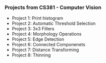 ### Projects from CS381 - Computer Vision
* Project 1: Print histogram
* Project 2: Automatic Threshold Selection
* Project 3: 3x3 Filters
* Project 4: Morphology Operations
* Project 5: Edge Detection
* Project 6: Connected Componenets 
* Project 7: Distance Transforming
* Project 8: Thinning
